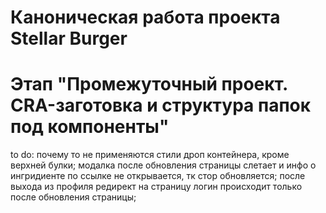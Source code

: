 # Каноническая работа проекта Stellar Burger 
# Этап "Промежуточный проект. CRA-заготовка и структура папок под компоненты"
to do:
почему то не применяются стили дроп контейнера, кроме верхней булки;
модалка после обновления страницы слетает и инфо о ингридиенте по ссылке не открывается, тк стор обновляется;
после выхода из профиля редирект на страницу логин происходит только после обновления страницы;